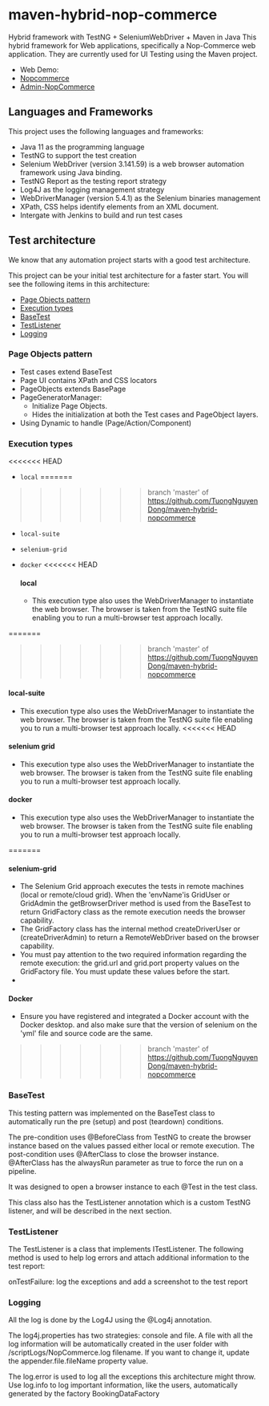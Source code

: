 # maven-hybrid-nop-commerce
Hybrid framework with TestNG + SeleniumWebDriver + Maven in Java
This hybrid framework for Web applications, specifically a Nop-Commerce web application. They are currently used for UI Testing using the Maven project.
- Web Demo:
 - [Nopcommerce](https://demo.nopcommerce.com/)
 - [Admin-NopCommerce](https://admin-demo.nopcommerce.com/)
 
## Languages and Frameworks
This project uses the following languages and frameworks:

- Java 11 as the programming language
- TestNG to support the test creation
- Selenium WebDriver (version 3.141.59) is a web browser automation framework using Java binding.
- TestNG Report as the testing report strategy
- Log4J as the logging management strategy
- WebDriverManager (version 5.4.1) as the Selenium binaries management
- XPath, CSS helps identify elements from an XML document.
- Intergate with Jenkins to build and run test cases

## Test architecture
We know that any automation project starts with a good test architecture.

This project can be your initial test architecture for a faster start. You will see the following items in this architecture:

- [Page Objects pattern](https://github.com/TuongNguyenDong/maven-hybrid-nopcommerce/blob/master/README.md#page-objects-pattern)
- [Execution types](https://github.com/TuongNguyenDong/maven-hybrid-nopcommerce/blob/master/README.md#execution-types)
- [BaseTest](https://github.com/TuongNguyenDong/maven-hybrid-nopcommerce/blob/master/README.md#basetest)
- [TestListener](https://github.com/TuongNguyenDong/maven-hybrid-nopcommerce/blob/master/README.md#testlistener)
- [Logging](https://github.com/TuongNguyenDong/maven-hybrid-nopcommerce/blob/master/README.md#logging)

### Page Objects pattern
- Test cases extend BaseTest
- Page UI contains XPath and CSS locators
- PageObjects extends BasePage
- PageGeneratorManager:
  - Initialize Page Objects.
  - Hides the initialization at both the Test cases and PageObject layers.
- Using Dynamic to handle (Page/Action/Component)

### Execution types
<<<<<<< HEAD

- `local`
=======
>>>>>>> branch 'master' of https://github.com/TuongNguyenDong/maven-hybrid-nopcommerce
- `local-suite`
- `selenium-grid`
- `docker`
<<<<<<< HEAD


  #### local
  - This execution type also uses the WebDriverManager to instantiate the web browser. The browser is taken from the TestNG suite file enabling you to run a multi-browser test approach locally.
 
=======
  
>>>>>>> branch 'master' of https://github.com/TuongNguyenDong/maven-hybrid-nopcommerce
  #### local-suite
  - This execution type also uses the WebDriverManager to instantiate the web browser. The browser is taken from the TestNG suite file enabling you to run a multi-browser test approach locally.
<<<<<<< HEAD
  
  #### selenium grid
  - This execution type also uses the WebDriverManager to instantiate the web browser. The browser is taken from the TestNG suite file enabling you to run a multi-browser test approach locally.
  
  #### docker
  - This execution type also uses the WebDriverManager to instantiate the web browser. The browser is taken from the TestNG suite file enabling you to run a multi-browser test approach locally.
 
  
=======
  #### selenium-grid
  - The Selenium Grid approach executes the tests in remote machines (local or remote/cloud grid). When the 'envName'is GridUser or GridAdmin the getBrowserDriver method is used from the BaseTest to return GridFactory class as the remote execution needs the browser capability.  
  - The GridFactory class has the internal method createDriverUser or (createDriverAdmin) to return a RemoteWebDriver based on the browser capability.
  - You must pay attention to the two required information regarding the remote execution: the grid.url and grid.port property values on the GridFactory file. You must update these values before the start.
  -     
  #### Docker
  - Ensure you have registered and integrated a Docker account with the Docker desktop. and also make sure that the version of selenium on the 'yml' file and source code are the same.
    
>>>>>>> branch 'master' of https://github.com/TuongNguyenDong/maven-hybrid-nopcommerce
### BaseTest

This testing pattern was implemented on the BaseTest class to automatically run the pre (setup) and post (teardown) conditions.

The pre-condition uses @BeforeClass from TestNG to create the browser instance based on the values passed either local or remote execution. The post-condition uses @AfterClass to close the browser instance. @AfterClass has the alwaysRun parameter as true to force the run on a pipeline.

It was designed to open a browser instance to each @Test in the test class.

This class also has the TestListener annotation which is a custom TestNG listener, and will be described in the next section.

###  TestListener

The TestListener is a class that implements ITestListener. The following method is used to help log errors and attach additional information to the test report:

onTestFailure: log the exceptions and add a screenshot to the test report


###  Logging
All the log is done by the Log4J using the @Log4j annotation.

The log4j.properties has two strategies: console and file. A file with all the log information will be automatically created in the user folder with /scriptLogs/NopCommerce.log filename. If you want to change it, update the appender.file.fileName property value.

The log.error is used to log all the exceptions this architecture might throw. Use log.info to log important information, like the users, automatically generated by the factory BookingDataFactory



